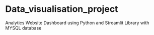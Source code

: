 # Data_visualisation_project
Analytics Website Dashboard using Python and Streamlit Library with MYSQL database
